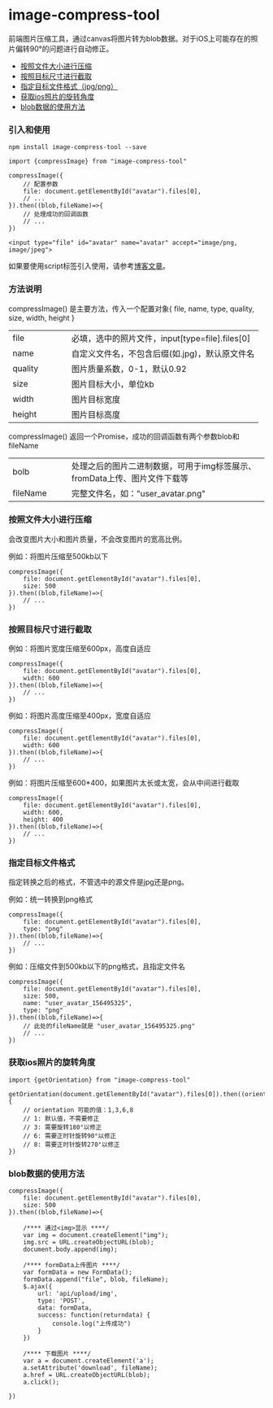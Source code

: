 # image-compress-tool
前端图片压缩工具，通过canvas将图片转为blob数据。对于iOS上可能存在的照片偏转90°的问题进行自动修正。
- [按照文件大小进行压缩](#ys)
- [按照目标尺寸进行截取](#jq)
- [指定目标文件格式（jpg/png）](#zh)
- [获取ios照片的旋转角度](#jd)
- [blob数据的使用方法](#sy)

### 引入和使用

```
npm install image-compress-tool --save
```

```
import {compressImage} from "image-compress-tool"

compressImage({
	// 配置参数
	file: document.getElementById("avatar").files[0],
	// ...
}).then((blob,fileName)=>{
	// 处理成功的回调函数
	// ...
})
```

```
<input type="file" id="avatar" name="avatar" accept="image/png, image/jpeg">

```

如果要使用script标签引入使用，请参考[博客文章](https://www.cnblogs.com/yangshifu/p/12690130.html)。
### 方法说明
compressImage() 是主要方法，传入一个配置对象{ file, name, type, quality, size, width, height }
 <table>
	<tbody>
		<tr>
			<td style="width:100px">file</td>
			<td>必填，选中的照片文件，input[type=file].files[0]</td>
		</tr>
		<tr>
			<td>name</td>
			<td>自定义文件名，不包含后缀(如.jpg)，默认原文件名</td>
		</tr>
		<tr>
			<td>quality</td>
			<td>图片质量系数，0-1，默认0.92</td>
		</tr>
		<tr>
			<td>size</td>
			<td>图片目标大小，单位kb</td>
		</tr>
		<tr>
			<td>width</td>
			<td>图片目标宽度</td>
		</tr>
		<tr>
			<td>height</td>
			<td>图片目标高度</td>
		</tr>
	</tbody>
 </table>

compressImage() 返回一个Promise，成功的回调函数有两个参数blob和fileName
<table>
	<tbody>
		<tr>
			<td style="width:100px">bolb</td>
			<td>处理之后的图片二进制数据，可用于img标签展示、fromData上传、图片文件下载等</td>
		</tr>
		<tr>
			<td>fileName</td>
			<td>完整文件名，如："user_avatar.png"</td>
		</tr>
	</tbody>
</table>


<h3 id="ys">按照文件大小进行压缩</h3>
<p>会改变图片大小和图片质量，不会改变图片的宽高比例。</p>
<p>例如：将图片压缩至500kb以下</p>

```
compressImage({
	file: document.getElementById("avatar").files[0],
	size: 500
}).then((blob,fileName)=>{
	// ...
})
```

<h3 id="jq">按照目标尺寸进行截取</h3>

<p>例如：将图片宽度压缩至600px，高度自适应</p>

```
compressImage({
	file: document.getElementById("avatar").files[0],
	width: 600
}).then((blob,fileName)=>{
	// ...
})
```
<p>例如：将图片高度压缩至400px，宽度自适应</p>

```
compressImage({
	file: document.getElementById("avatar").files[0],
	width: 600
}).then((blob,fileName)=>{
	// ...
})
```
<p>例如：将图片压缩至600*400，如果图片太长或太宽，会从中间进行截取</p>

```
compressImage({
	file: document.getElementById("avatar").files[0],
	width: 600,
	height: 400
}).then((blob,fileName)=>{
	// ...
})
```


<h3 id="zh">指定目标文件格式</h3>
<p>指定转换之后的格式，不管选中的源文件是jpg还是png。</p>

<p>例如：统一转换到png格式</p>

```
compressImage({
	file: document.getElementById("avatar").files[0],
	type: "png"
}).then((blob,fileName)=>{
	// ...
})
```

<p>例如：压缩文件到500kb以下的png格式，且指定文件名

```
compressImage({
	file: document.getElementById("avatar").files[0],
	size: 500,
	name: "user_avatar_156495325",
	type: "png"
}).then((blob,fileName)=>{
	// 此处的fileName就是 "user_avatar_156495325.png"
	// ...
})
```
<h3 id="jd">获取ios照片的旋转角度</h3>

```
import {getOrientation} from "image-compress-tool"

getOrientation(document.getElementById("avatar").files[0]).then((orientation)=>{
	// orientation 可能的值：1,3,6,8
	// 1: 默认值，不需要修正
	// 3: 需要旋转180°以修正
	// 6: 需要正时针旋转90°以修正
	// 8: 需要正时针旋转270°以修正
})
```

<h3 id="sy">blob数据的使用方法</h3>

```
compressImage({
	file: document.getElementById("avatar").files[0],
	size: 500
}).then((blob,fileName)=>{
	
	/**** 通过<img>显示 ****/
	var img = document.createElement("img");
	img.src = URL.createObjectURL(blob);
	document.body.append(img);
	
	/**** formData上传图片 ****/
	var formData = new FormData();
	formData.append("file", blob, fileName);
	$.ajax({
	    url: 'api/upload/img',
	    type: 'POST',
	    data: formData,
	    success: function(returndata) {
	        console.log("上传成功")
	    }
	})
	
	/**** 下载图片 ****/
	var a = document.createElement('a');
	a.setAttribute('download', fileName);
	a.href = URL.createObjectURL(blob);
	a.click();

})
```
